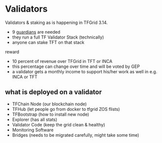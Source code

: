 # Validators

Validators & staking as is happening in TFGrid 3.14.

- 9 [guardians](tfgrid3:guardians.md) are needed
- they run a full TF Validator Stack (technically)
- anyone can stake TFT on that stack

reward

- 10 percent of revenue over TFGrid in TFT or INCA
- this percentage can change over time and will be voted by GEP
- a validator gets a monthly income to support his/her work as well in e.g. INCA or TFT

## what is deployed on a validator

- TFChain Node (our blockchain node)
- TFHub (let people go from docker to tfgrid ZOS flists)
- TFBootstrap (how to install new node)
- Explorer (has all stats)
- Validator Code (keep the grid clean & healthy)
- Monitoring Software
- Bridges (needs to be migrated carefully, might take some time)
